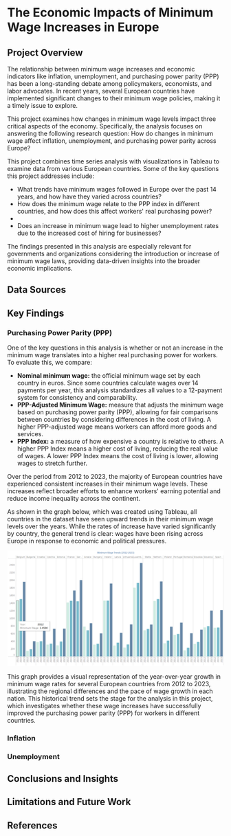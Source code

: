 # The Economic Impacts of Minimum Wage Increases in Europe

## Project Overview
The relationship between minimum wage increases and economic indicators like inflation, unemployment, and purchasing power parity (PPP) has been a long-standing debate among policymakers, economists, and labor advocates. In recent years, several European countries have implemented significant changes to their minimum wage policies, making it a timely issue to explore.

This project examines how changes in minimum wage levels impact three critical aspects of the economy. Specifically, the analysis focuses on answering the following research question: How do changes in minimum wage affect inflation, unemployment, and purchasing power parity across Europe?

This project combines time series analysis with visualizations in Tableau to examine data from various European countries. Some of the key questions this project addresses include:

- What trends have minimum wages followed in Europe over the past 14 years, and how have they varied across countries?
- How does the minimum wage relate to the PPP index in different countries, and how does this affect workers' real purchasing power?
- 
- Does an increase in minimum wage lead to higher unemployment rates due to the increased cost of hiring for businesses?


The findings presented in this analysis are especially relevant for governments and organizations considering the introduction or increase of minimum wage laws, providing data-driven insights into the broader economic implications.

## Data Sources


## Key Findings

### Purchasing Power Parity (PPP)

One of the key questions in this analysis is whether or not an increase in the minimum wage translates into a higher real purchasing power for workers. To evaluate this, we compare:

- **Nominal minimum wage:** the official minimum wage set by each country in euros. Since some countries calculate wages over 14 payments per year, this analysis standardizes all values to a 12-payment system for consistency and comparability.
- **PPP-Adjusted Minimum Wage:** measure that adjusts the minimum wage based on purchasing power parity (PPP), allowing for fair comparisons between countries by considering differences in the cost of living. A higher PPP-adjusted wage means workers can afford more goods and services.
- **PPP Index:** a measure of how expensive a country is relative to others. A higher PPP Index means a higher cost of living, reducing the real value of wages. A lower PPP Index means the cost of living is lower, allowing wages to stretch further.

Over the period from 2012 to 2023, the majority of European countries have experienced consistent increases in their minimum wage levels. These increases reflect broader efforts to enhance workers' earning potential and reduce income inequality across the continent.

As shown in the graph below, which was created using Tableau, all countries in the dataset have seen upward trends in their minimum wage levels over the years. While the rates of increase have varied significantly by country, the general trend is clear: wages have been rising across Europe in response to economic and political pressures.

![min_wage_trend](https://github.com/juliamartin0/minimum-wage-impact/blob/main/min_wage_trends.png)

This graph provides a visual representation of the year-over-year growth in minimum wage rates for several European countries from 2012 to 2023, illustrating the regional differences and the pace of wage growth in each nation. This historical trend sets the stage for the analysis in this project, which investigates whether these wage increases have successfully improved the purchasing power parity (PPP) for workers in different countries.




### Inflation

### Unemployment


## Conclusions and Insights


## Limitations and Future Work


## References
